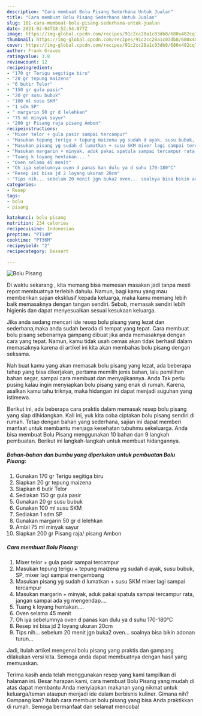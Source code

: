 ```yaml
---
description: "Cara membuat Bolu Pisang Sederhana Untuk Jualan"
title: "Cara membuat Bolu Pisang Sederhana Untuk Jualan"
slug: 101-cara-membuat-bolu-pisang-sederhana-untuk-jualan
date: 2021-02-04T18:52:54.077Z
image: https://img-global.cpcdn.com/recipes/91c2cc28a1c03db8/680x482cq70/bolu-pisang-foto-resep-utama.jpg
thumbnail: https://img-global.cpcdn.com/recipes/91c2cc28a1c03db8/680x482cq70/bolu-pisang-foto-resep-utama.jpg
cover: https://img-global.cpcdn.com/recipes/91c2cc28a1c03db8/680x482cq70/bolu-pisang-foto-resep-utama.jpg
author: Frank Graves
ratingvalue: 3.8
reviewcount: 12
recipeingredient:
- "170 gr Terigu segitiga biru"
- "20 gr tepung maizena"
- "6 butir Telor"
- "150 gr gula pasir"
- "20 gr susu bubuk"
- "100 ml susu SKM"
- "1 sdm SP"
- " margarin 50 gr d lelehkan"
- "75 ml minyak sayur"
- "200 gr Pisang raja pisang Ambon"
recipeinstructions:
- "Mixer telor + gula pasir sampai tercampur"
- "Masukan tepung terigu + tepung maizena yg sudah d ayak, susu bubuk, SP, mixer lagi sampai mengembang"
- "Masukan pisang yg sudah d lumatkan + susu SKM mixer lagi sampai tercampur"
- "Masukan margarin + minyak, aduk pakai spatula sampai tercampur rata, jangan sampai ada yg mengendap...."
- "Tuang k loyang hentakan...."
- "Oven selama 45 menit"
- "Oh iya sebelumnya oven d panas kan dulu ya d suhu 170-180°C"
- "Resep ini bisa jd 2 loyang ukuran 20cm"
- "Tips nih... sebelum 20 menit jgn buka2 oven... soalnya bisa bikin adonan turun..."
categories:
- Resep
tags:
- bolu
- pisang

katakunci: bolu pisang 
nutrition: 234 calories
recipecuisine: Indonesian
preptime: "PT14M"
cooktime: "PT36M"
recipeyield: "2"
recipecategory: Dessert

---
```



![Bolu Pisang](https://img-global.cpcdn.com/recipes/91c2cc28a1c03db8/680x482cq70/bolu-pisang-foto-resep-utama.jpg)

Di waktu  sekarang , kita memang bisa memesan masakan jadi tanpa mesti repot membuatnya terlebih dahulu. Namun, bagi kamu yang mau memberikan sajian eksklusif kepada keluarga, maka kamu memang lebih baik memasaknya dengan tangan sendiri. Sebab, memasak sendiri lebih higienis dan dapat menyesuaikan sesuai kesukaan keluarga.

Jika anda sedang mencari ide resep bolu pisang yang lezat dan sederhana,maka anda sudah berada di tempat yang tepat. Cara membuat bolu pisang  sebenarnya gampang dibuat jika anda memasaknya dengan cara yang tepat. Namun, kamu tidak usah cemas akan tidak berhasil dalam memasaknya 
karena di artikel ini kita akan membahas bolu pisang dengan seksama.  



Nah buat kamu yang akan memasak bolu pisang yang lezat, ada beberapa tahap yang bisa dikerjakan, pertama memilih jenis bahan, lalu pemilihan bahan segar, sampai cara membuat dan menyajikannya. Anda Tak perlu pusing kalau ingin menyiapkan bolu pisang yang enak di rumah. Karena, asalkan kamu  tahu triknya, maka hidangan ini dapat menjadi suguhan yang istimewa.

Berikut ini, ada beberapa cara praktis  dalam memasak resep bolu pisang yang siap dihidangkan. Kali ini, yuk kita coba ciptakan bolu pisang sendiri di rumah. Tetap dengan bahan yang sederhana, sajian ini dapat memberi manfaat untuk membantu menjaga kesehatan tubuhmu sekeluarga. Anda bisa membuat Bolu Pisang menggunakan 10 bahan dan 9 langkah pembuatan. Berikut ini langkah-langkah untuk membuat hidangannya.

<!--inarticleads1-->

##### Bahan-bahan dan bumbu yang diperlukan untuk pembuatan Bolu Pisang:

1. Gunakan 170 gr Terigu segitiga biru
1. Siapkan 20 gr tepung maizena
1. Siapkan 6 butir Telor
1. Sediakan 150 gr gula pasir
1. Gunakan 20 gr susu bubuk
1. Gunakan 100 ml susu SKM
1. Sediakan 1 sdm SP
1. Gunakan  margarin 50 gr d lelehkan
1. Ambil 75 ml minyak sayur
1. Siapkan 200 gr Pisang raja/ pisang Ambon




<!--inarticleads2-->

##### Cara membuat Bolu Pisang:

1. Mixer telor + gula pasir sampai tercampur
1. Masukan tepung terigu + tepung maizena yg sudah d ayak, susu bubuk, SP, mixer lagi sampai mengembang
1. Masukan pisang yg sudah d lumatkan + susu SKM mixer lagi sampai tercampur
1. Masukan margarin + minyak, aduk pakai spatula sampai tercampur rata, jangan sampai ada yg mengendap....
1. Tuang k loyang hentakan....
1. Oven selama 45 menit
1. Oh iya sebelumnya oven d panas kan dulu ya d suhu 170-180°C
1. Resep ini bisa jd 2 loyang ukuran 20cm
1. Tips nih... sebelum 20 menit jgn buka2 oven... soalnya bisa bikin adonan turun...




Jadi, itulah artikel mengenai  bolu pisang  yang praktis dan gampang dilakukan versi kita. Semoga anda dapat membuatnya dengan hasil yang memuaskan. 

Terima kasih anda telah menggunakan resep yang kami tampilkan di halaman ini. Besar harapan kami, cara membuat  Bolu Pisang yang mudah di atas dapat membantu Anda menyiapkan makanan yang nikmat untuk keluarga/teman ataupun menjadi ide dalam berbisnis kuliner. Gimana nih? Gampang kan? Itulah cara membuat bolu pisang yang bisa Anda praktikkan di rumah. Semoga bermanfaat dan selamat mencoba!

